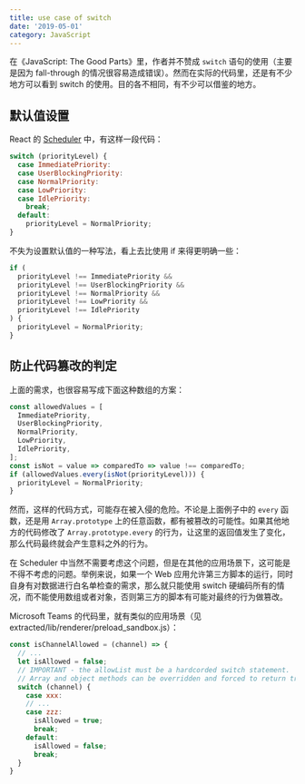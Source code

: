 ```yaml
---
title: use case of switch
date: '2019-05-01'
category: JavaScript
---
```


在《JavaScript: The Good Parts》里，作者并不赞成 `switch` 语句的使用（主要是因为 fall-through 的情况很容易造成错误）。然而在实际的代码里，还是有不少地方可以看到 switch 的使用。目的各不相同，有不少可以借鉴的地方。

## 默认值设置

React 的 [Scheduler](https://github.com/facebook/react/blob/master/packages/scheduler/src/Scheduler.js#L220) 中，有这样一段代码：

```javascript
switch (priorityLevel) {
  case ImmediatePriority:
  case UserBlockingPriority:
  case NormalPriority:
  case LowPriority:
  case IdlePriority:
    break;
  default:
    priorityLevel = NormalPriority;
}
```

不失为设置默认值的一种写法，看上去比使用 if 来得更明确一些：

```javascript
if (
  priorityLevel !== ImmediatePriority &&
  priorityLevel !== UserBlockingPriority &&
  priorityLevel !== NormalPriority &&
  priorityLevel !== LowPriority &&
  priorityLevel !== IdlePriority
) {
  priorityLevel = NormalPriority;
}
```

## 防止代码篡改的判定

上面的需求，也很容易写成下面这种数组的方案：

```javascript
const allowedValues = [
  ImmediatePriority,
  UserBlockingPriority,
  NormalPriority,
  LowPriority,
  IdlePriority,
];
const isNot = value => comparedTo => value !== comparedTo;
if (allowedValues.every(isNot(priorityLevel))) {
  priorityLevel = NormalPriority;
}
```

然而，这样的代码方式，可能存在被入侵的危险。不论是上面例子中的 `every` 函数，还是用 `Array.prototype` 上的任意函数，都有被篡改的可能性。如果其他地方的代码修改了 `Array.prototype.every` 的行为，让这里的返回值发生了变化，那么代码最终就会产生意料之外的行为。

在 Scheduler 中当然不需要考虑这个问题，但是在其他的应用场景下，这可能是不得不考虑的问题。举例来说，如果一个 Web 应用允许第三方脚本的运行，同时自身有对数据进行白名单检查的需求，那么就只能使用 switch 硬编码所有的情况，而不能使用数组或者对象，否则第三方的脚本有可能对最终的行为做篡改。

Microsoft Teams 的代码里，就有类似的应用场景（见 extracted/lib/renderer/preload_sandbox.js）：

```javascript
const isChannelAllowed = (channel) => {
  // ...
  let isAllowed = false;
  // IMPORTANT - the allowList must be a hardcorded switch statement.
  // Array and object methods can be overridden and forced to return true.
  switch (channel) {
    case xxx:
    // ...
    case zzz:
      isAllowed = true;
      break;
    default:
      isAllowed = false;
      break;
  }
}
```
